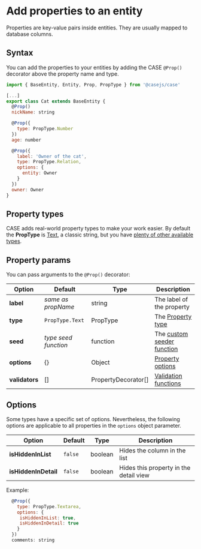 # Add properties to an entity

Properties are key-value pairs inside entities. They are usually mapped to database columns.

## Syntax

You can add the properties to your entities by adding the CASE `@Prop()` decorator above the property name and type.

```js
import { BaseEntity, Entity, Prop, PropType } from '@casejs/case'

[...]
export class Cat extends BaseEntity {
  @Prop()
  nickName: string

  @Prop({
    type: PropType.Number
  })
  age: number

  @Prop({
    label: 'Owner of the cat',
    type: PropType.Relation,
    options: {
      entity: Owner
    }
  })
  owner: Owner
}
```

## Property types

CASE adds real-world property types to make your work easier. By default the **PropType** is [Text](property-types.md?id=text), a classic string, but you have [plenty of other available types](property-types.md).

## Property params

You can pass arguments to the `@Prop()` decorator:

| Option         | Default              | Type                | Description                                                            |
| -------------- | -------------------- | ------------------- | ---------------------------------------------------------------------- |
| **label**      | _same as propName_   | string              | The label of the property                                              |
| **type**       | `PropType.Text`      | PropType            | The [Property type](property-types.md)                                 |
| **seed**       | _type seed function_ | function            | The [custom seeder function](dummy-data.md?id=custom-seeder-functions) |
| **options**    | {}                   | Object              | [Property options](properties.md?id=options)                           |
| **validators** | []                   | PropertyDecorator[] | [Validation functions](validation.md)                                  |

## Options

Some types have a specific set of options. Nevertheless, the following options are applicable to all properties in the `options` object parameter.

| Option               | Default | Type    | Description                            |
| -------------------- | ------- | ------- | -------------------------------------- |
| **isHiddenInList**   | `false` | boolean | Hides the column in the list           |
| **isHiddenInDetail** | `false` | boolean | Hides this property in the detail view |

Example:

```js
  @Prop({
    type: PropType.Textarea,
    options: {
     isHiddenInList: true,
     isHiddenInDetail: true
    }
  })
  comments: string
```
